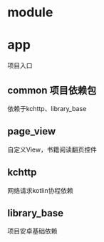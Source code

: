 # module

# app
项目入口

## common 项目依赖包
依赖于kchttp、library_base

## page_view
自定义View，书籍阅读翻页控件

## kchttp
网络请求kotlin协程依赖

## library_base
项目安卓基础依赖

